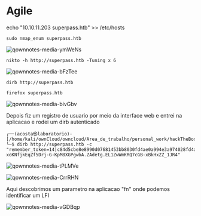 Agile
========================

echo "10.10.11.203    superpass.htb" >> /etc/hosts

    sudo nmap_enum superpass.htb

![qownnotes-media-ymWeNs](../../../media/qownnotes-media-ymWeNs.png)

    nikto -h http://superpass.htb -Tuning x 6

![qownnotes-media-bFzTee](../../../media/qownnotes-media-bFzTee.png)

    dirb http://superpass.htb

    firefox superpass.htb
 
 ![qownnotes-media-bivGbv](../../../media/qownnotes-media-bivGbv.png)

Depois fiz um registro de usuario por meio da interface web e entrei na aplicacao e rodei um dirb autenticado

    ┌──(acosta㉿laboratorio)-[/home/kali/ownCloud/owncloud/Area_de_trabalho/personal_work/hackTheBox/agile]
    └─$ dirb http://superpass.htb -c "remember_token=14|c84d5cbe8e8990d07681453bb8030fd4ae0a994e3a974028fd4ad6ac1d871f0bd41a7c5618410e5d1f108a17e1001a38887571eb341820915af4ca295194a448;session:.eJwlzksOwjAMBcC7ZM0iHzt56WWQ3fgJti1dIe4OEnOCeac7jzgfaXsdV9zS_bnSliA6m6BYZHabAMpilh3Rmlnt0RYCLqFFJ3vlkKAajdBKYuV9lmZVws21L0rRHAtCUBXBOtCzOjjKaC7u-xoKNfjkEqZf5Drj-G-KpM8XGPgwbA.ZAdetg.EL1ZwWmKRQ7cGB-xBkHxZZ_1JR4"

![qownnotes-media-tPLMVe](../../../media/qownnotes-media-tPLMVe.png)

![qownnotes-media-CrrRHN](../../../media/qownnotes-media-CrrRHN.png)

Aqui descobrimos um parametro na aplicacao "fn" onde podemos identificar um LFI

![qownnotes-media-vGDBqp](../../../media/qownnotes-media-vGDBqp.png)
